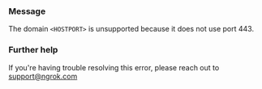 
### Message
The domain <code>&lt;HOSTPORT&gt;</code> is unsupported because it does not use port 443.

### Further help
If you're having trouble resolving this error, please reach out to [support@ngrok.com](mailto:support@ngrok.com?subject=Help%20with%20ERR_NGROK_7116)

